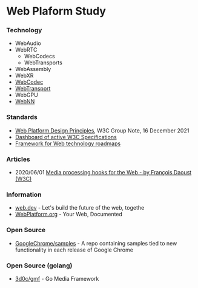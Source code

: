 # Web Plaform Study


### Technology
- WebAudio
- WebRTC
    - WebCodecs
    - WebTransports
- WebAssembly
- WebXR
- [WebCodec](https://github.com/sikang99/webplatform-study/tree/main/webcodec)
- [WebTransport](https://github.com/sikang99/webplatform-study/tree/main/webtransport)
- WebGPU
- [WebNN](https://github.com/sikang99/webplatform-study/tree/main/webnn)



### Standards
- [Web Platform Design Principles](https://www.w3.org/TR/design-principles/), W3C Group Note, 16 December 2021
- [Dashboard of active W3C Specifications](https://w3c.github.io/spec-dashboard/)
- [Framework for Web technology roadmaps](https://w3c.github.io/web-roadmaps/)


### Articles
- 2020/06/01 [Media processing hooks for the Web - by François Daoust (W3C)](https://www.w3.org/2020/06/machine-learning-workshop/talks/media_processing_hooks_for_the_web.html)


### Information
- [web.dev](https://web.dev/) - Let's build the future of the web, togethe
- [WebPlatform.org](https://webplatform.github.io/) - Your Web, Documented


### Open Source
- [GoogleChrome/samples](https://github.com/GoogleChrome/samples) - A repo containing samples tied to new functionality in each release of Google Chrome


### Open Source (golang)
- [3d0c/gmf](https://github.com/3d0c/gmf) - Go Media Framework
